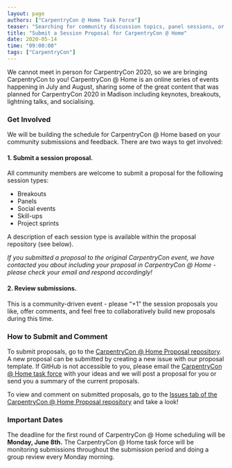 ```yaml
---
layout: page
authors: ["CarpentryCon @ Home Task Force"]
teaser: "Searching for community discussion topics, panel sessions, or social event ideas"
title: "Submit a Session Proposal for CarpentryCon @ Home"
date: 2020-05-14
time: "09:00:00"
tags: ["CarpentryCon"]
---
```


We cannot meet in person for CarpentryCon 2020, so we are bringing CarpentryCon to you! CarpentryCon @ Home is an online series of events happening in July and August, sharing some of the great content that was planned for CarpentryCon 2020 in Madison including keynotes, breakouts, lightning talks, and socialising.

### Get Involved

We will be building the schedule for CarpentryCon @ Home based on your community submissions and feedback. There are two ways to get involved:

#### 1.  Submit a session proposal.

All community members are welcome to submit a proposal for the following session types:
-   Breakouts
-   Panels
-   Social events
-   Skill-ups
-   Project sprints

A description of each session type is available within the proposal repository (see below).

*If you submitted a proposal to the original CarpentryCon event, we have contacted you about including your proposal in CarpentryCon @ Home - please check your email and respond accordingly!*


#### 2.  Review submissions.
This is a community-driven event - please “+1” the session proposals you like, offer comments, and feel free to collaboratively build new proposals during this time.  

### How to Submit and Comment

To submit proposals, go to the [CarpentryCon @ Home Proposal repository](https://github.com/carpentrycon/carpentryconhome-proposals). A new proposal can be submitted by creating a new issue with our proposal template. If GitHub is not accessible to you, please email the [CarpentryCon @ Home task force](mailto:carpentrycon@carpentries.org) with your ideas and we will post a proposal for you or send you a summary of the current proposals.

To view and comment on submitted proposals, go to the [Issues tab of the CarpentryCon @ Home Proposal repository](https://github.com/carpentrycon/carpentryconhome-proposals/issues) and take a look!

### Important Dates
The deadline for the first round of CarpentryCon @ Home scheduling will be **Monday, June 8th.** The CarpentryCon @ Home task force will be monitoring submissions throughout the submission period and doing a group review every Monday morning.
